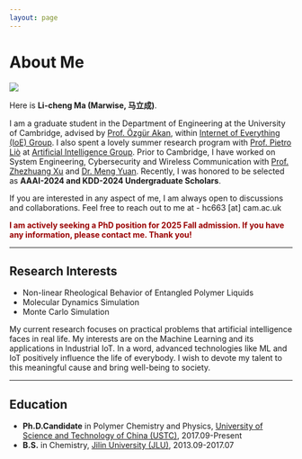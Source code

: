 ```yaml
---
layout: page
---
```


# About Me

<img src="https://marwise.github.io/lcma.jpg" class="floatpic">

Here is **Li-cheng Ma (Marwise, 马立成)**.<br>

I am a graduate student in the Department of Engineering at the University of Cambridge, advised by [Prof. Özgür Akan](https://ioe.eng.cam.ac.uk/directory/akan), within [Internet of Everything (IoE) Group](https://ioe.eng.cam.ac.uk/). I also spent a lovely summer research program with [Prof. Pietro Liò](https://www.cl.cam.ac.uk/~pl219/) at [Artificial Intelligence Group](https://www.cl.cam.ac.uk/research/ai/). Prior to Cambridge,  I have worked on System Engineering, Cybersecurity and Wireless Communication with [Prof. Zhezhuang Xu](https://scholar.google.com.hk/citations?user=iZ7LQRkAAAAJ&hl=zh-CN) and [Dr. Meng Yuan](https://myuan27.github.io/). Recently, I was honored to be selected as **AAAI-2024 and KDD-2024 Undergraduate Scholars**.<br>

If you are interested in any aspect of me, I am always open to discussions and collaborations. Feel free to reach out to me at - hc663 [at] cam.ac.uk

**<font color="#990000">I am actively seeking a PhD position for 2025 Fall admission. If you have any information, please contact me. Thank you!</font>**

---

## Research Interests

- Non-linear Rheological Behavior of Entangled Polymer Liquids
- Molecular Dynamics Simulation
- Monte Carlo Simulation


My current research focuses on practical problems that artificial intelligence faces in real life. My interests are on the Machine Learning and its applications in Industrial IoT. In a word, advanced technologies like ML and IoT positively influence the life of everybody.  I wish to devote my talent to this meaningful cause and bring well-being to society.

---

## Education

- **Ph.D.Candidate** in Polymer Chemistry and Physics, [University of Science and Technology of China (USTC)](https://www.ustc.edu.cn/), 2017.09-Present
- **B.S.** in Chemistry, [Jilin University (JLU)](https://www.jlu.edu.cn/), 2013.09-2017.07
